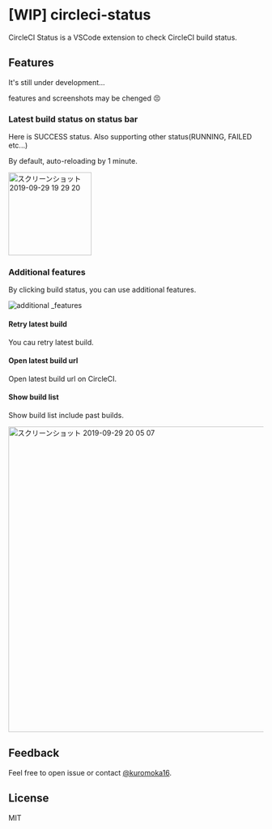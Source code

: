 # [WIP] circleci-status

CircleCI Status is a VSCode extension to check CircleCI build status. 

## Features

It's still under development...

features and screenshots may be chenged 😣

### Latest build status on status bar
Here is SUCCESS status. Also supporting other status(RUNNING, FAILED etc...)

By default, auto-reloading by 1 minute.

<img width="164" alt="スクリーンショット 2019-09-29 19 29 20" src="https://user-images.githubusercontent.com/22453562/65831069-53f36800-e2f0-11e9-8443-8a9816de84a6.png">

### Additional features
By clicking build status, you can use additional features.

![additional _features](https://user-images.githubusercontent.com/22453562/65831297-1217f100-e2f3-11e9-9426-8dda700eca6f.gif)

#### Retry latest build
You cau retry latest build.

#### Open latest build url
Open latest build url on CircleCI.

#### Show build list
Show build list include past builds.

<img width="603" alt="スクリーンショット 2019-09-29 20 05 07" src="https://user-images.githubusercontent.com/22453562/65831450-77201680-e2f4-11e9-8cba-7bad933834b7.png">

## Feedback
Feel free to open issue or contact [@kuromoka16](https://twitter.com/kuromoka16).

## License
MIT
